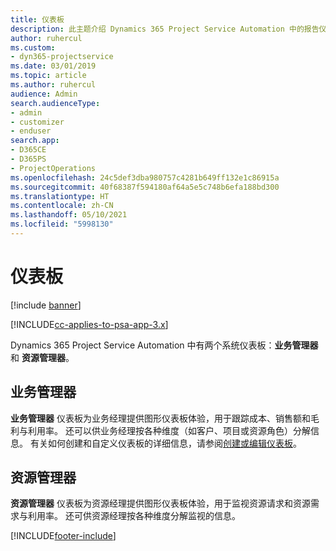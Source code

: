 ```yaml
---
title: 仪表板
description: 此主题介绍 Dynamics 365 Project Service Automation 中的报告仪表板。
author: ruhercul
ms.custom:
- dyn365-projectservice
ms.date: 03/01/2019
ms.topic: article
ms.author: ruhercul
audience: Admin
search.audienceType:
- admin
- customizer
- enduser
search.app:
- D365CE
- D365PS
- ProjectOperations
ms.openlocfilehash: 24c5def3dba980757c4281b649ff132e1c86915a
ms.sourcegitcommit: 40f68387f594180af64a5e5c748b6efa188bd300
ms.translationtype: HT
ms.contentlocale: zh-CN
ms.lasthandoff: 05/10/2021
ms.locfileid: "5998130"
---
```

# <a name="dashboards"></a>仪表板

[!include [banner](../includes/psa-now-project-operations.md)]

[!INCLUDE[cc-applies-to-psa-app-3.x](../includes/cc-applies-to-psa-app-3x.md)]

Dynamics 365 Project Service Automation 中有两个系统仪表板：**业务管理器** 和 **资源管理器**。

## <a name="practice-manager"></a>业务管理器 

**业务管理器** 仪表板为业务经理提供图形仪表板体验，用于跟踪成本、销售额和毛利与利用率。 还可以供业务经理按各种维度（如客户、项目或资源角色）分解信息。 有关如何创建和自定义仪表板的详细信息，请参阅[创建或编辑仪表板](/dynamics365/customerengagement/on-premises/customize/create-edit-dashboards)。

## <a name="resource-manager"></a>资源管理器 

**资源管理器** 仪表板为资源经理提供图形仪表板体验，用于监视资源请求和资源需求与利用率。 还可供资源经理按各种维度分解监视的信息。


[!INCLUDE[footer-include](../includes/footer-banner.md)]